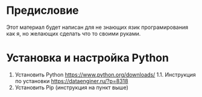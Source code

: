 # Предисловие
Этот материал будет написан для не знающих язик програмирования как я, но желающих сделать что то своими руками.
# Установка и настройка Python
1. Установить Pуthon https://www.python.org/downloads/
1.1. Инструкция по установки https://dataenginer.ru/?p=8318
2. Установить Pip (инструкция на пункт выше)
